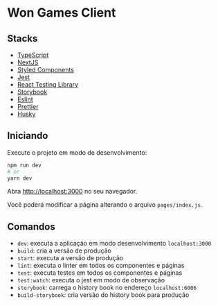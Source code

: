 # Won Games Client

## Stacks

- [TypeScript](https://www.typescriptlang.org/)
- [NextJS](https://nextjs.org/)
- [Styled Components](https://styled-components.com/)
- [Jest](https://jestjs.io/)
- [React Testing Library](https://testing-library.com/docs/react-testing-library/intro)
- [Storybook](https://storybook.js.org/)
- [Eslint](https://eslint.org/)
- [Prettier](https://prettier.io/)
- [Husky](https://github.com/typicode/husky)

## Iniciando

Execute o projeto em modo de desenvolvimento:

```bash
npm run dev
# or
yarn dev
```

Abra [http://localhost:3000](http://localhost:3000) no seu navegador.

Você poderá modificar a página alterando o arquivo `pages/index.js`.

## Comandos

- `dev`: executa a aplicação em modo desenvolvimento `localhost:3000`
- `build`: cria a versão de produção
- `start`: executa a versão de produção
- `lint`: executa o linter em todos os componentes e páginas
- `test`: executa testes em todos os componentes e páginas
- `test:watch`: executa o jest em modo de observação 
- `storybook`: carrega o history book no endereço  `localhost:6006`
- `build-storybook`: cria versão do history book para produção
